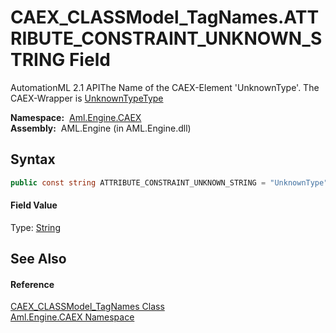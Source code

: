CAEX_CLASSModel_TagNames.ATTRIBUTE_CONSTRAINT_UNKNOWN_STRING Field
==================================================================
AutomationML 2.1 APIThe Name of the CAEX-Element 'UnknownType'. The CAEX-Wrapper is [UnknownTypeType][1]

  **Namespace:**  [Aml.Engine.CAEX][2]  
  **Assembly:**  AML.Engine (in AML.Engine.dll)

Syntax
------

```csharp
public const string ATTRIBUTE_CONSTRAINT_UNKNOWN_STRING = "UnknownType"
```

#### Field Value
Type: [String][3]

See Also
--------

#### Reference
[CAEX_CLASSModel_TagNames Class][4]  
[Aml.Engine.CAEX Namespace][2]  

[1]: ../UnknownTypeType/README.md
[2]: ../README.md
[3]: https://docs.microsoft.com/dotnet/api/system.string
[4]: README.md
[5]: https://www.automationml.org
[6]: ../../icons/logoShade.png